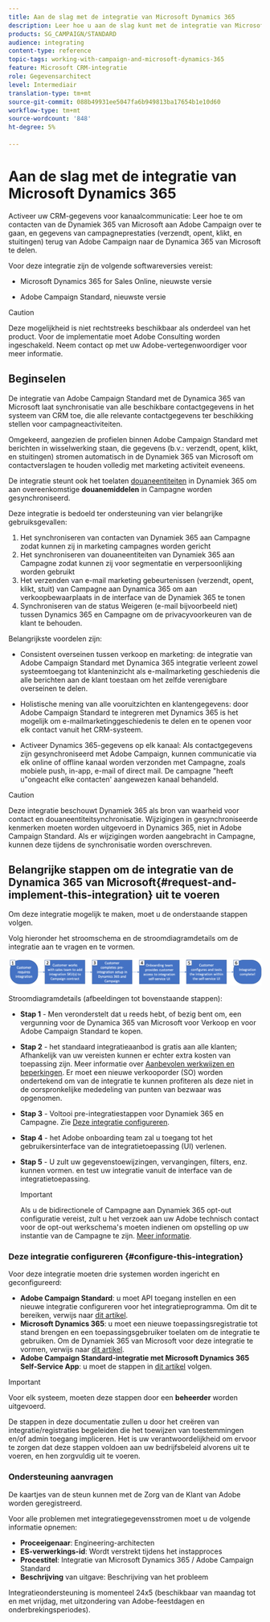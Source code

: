 ```yaml
---
title: Aan de slag met de integratie van Microsoft Dynamics 365
description: Leer hoe u aan de slag kunt met de integratie van Microsoft Dynamics 365
products: SG_CAMPAIGN/STANDARD
audience: integrating
content-type: reference
topic-tags: working-with-campaign-and-microsoft-dynamics-365
feature: Microsoft CRM-integratie
role: Gegevensarchitect
level: Intermediair
translation-type: tm+mt
source-git-commit: 088b49931ee5047fa6b949813ba17654b1e10d60
workflow-type: tm+mt
source-wordcount: '848'
ht-degree: 5%

---
```



# Aan de slag met de integratie van Microsoft Dynamics 365

Activeer uw CRM-gegevens voor kanaalcommunicatie: Leer hoe te om contacten van de Dynamiek 365 van Microsoft aan Adobe Campaign over te gaan, en gegevens van campagneprestaties (verzendt, opent, klikt, en stuitingen) terug van Adobe Campaign naar de Dynamica 365 van Microsoft te delen.

Voor deze integratie zijn de volgende softwareversies vereist:

* Microsoft Dynamics 365 for Sales Online, nieuwste versie

* Adobe Campaign Standard, nieuwste versie

>[!CAUTION]
>
>Deze mogelijkheid is niet rechtstreeks beschikbaar als onderdeel van het product. Voor de implementatie moet Adobe Consulting worden ingeschakeld. Neem contact op met uw Adobe-vertegenwoordiger voor meer informatie.


## Beginselen

De integratie van Adobe Campaign Standard met de Dynamica 365 van Microsoft laat synchronisatie van alle beschikbare contactgegevens in het systeem van CRM toe, die alle relevante contactgegevens ter beschikking stellen voor campagneactiviteiten.

Omgekeerd, aangezien de profielen binnen Adobe Campaign Standard met berichten in wisselwerking staan, die gegevens (b.v.: verzendt, opent, klikt, en stuitingen) stromen automatisch in de Dynamiek 365 van Microsoft om contactverslagen te houden volledig met marketing activiteit eveneens.

De integratie steunt ook het toelaten [douaneentiteiten](../../integrating/using/d365-acs-self-service-app-settings.md) in Dynamiek 365 om aan overeenkomstige **douanemiddelen** in Campagne worden gesynchroniseerd.

Deze integratie is bedoeld ter ondersteuning van vier belangrijke gebruiksgevallen:

1. Het synchroniseren van contacten van Dynamiek 365 aan Campagne zodat kunnen zij in marketing campagnes worden gericht
1. Het synchroniseren van douaneentiteiten van Dynamiek 365 aan Campagne zodat kunnen zij voor segmentatie en verpersoonlijking worden gebruikt
1. Het verzenden van e-mail marketing gebeurtenissen (verzendt, opent, klikt, stuit) van Campagne aan Dynamica 365 om aan verkoopbewaarplaats in de interface van de Dynamiek 365 te tonen
1. Synchroniseren van de status Weigeren (e-mail bijvoorbeeld niet) tussen Dynamics 365 en Campagne om de privacyvoorkeuren van de klant te behouden.

Belangrijkste voordelen zijn:

* Consistent overseinen tussen verkoop en marketing: de integratie van Adobe Campaign Standard met Dynamica 365 integratie verleent zowel systeemtoegang tot klanteninzicht als e-mailmarketing geschiedenis die alle berichten aan de klant toestaan om het zelfde verenigbare overseinen te delen.

* Holistische mening van alle vooruitzichten en klantengegevens: door Adobe Campaign Standard te integreren met Dynamics 365 is het mogelijk om e-mailmarketinggeschiedenis te delen en te openen voor elk contact vanuit het CRM-systeem.

* Activeer Dynamics 365-gegevens op elk kanaal: Als contactgegevens zijn gesynchroniseerd met Adobe Campaign, kunnen communicatie via elk online of offline kanaal worden verzonden met Campagne, zoals mobiele push, in-app, e-mail of direct mail. De campagne &quot;heeft u&quot;ongeacht elke contacten&#39; aangewezen kanaal behandeld.

>[!CAUTION]
>
>Deze integratie beschouwt Dynamiek 365 als bron van waarheid voor contact en douaneentiteitsynchronisatie.  Wijzigingen in gesynchroniseerde kenmerken moeten worden uitgevoerd in Dynamics 365, niet in Adobe Campaign Standard.  Als er wijzigingen worden aangebracht in Campagne, kunnen deze tijdens de synchronisatie worden overschreven.


## Belangrijke stappen om de integratie van de Dynamica 365 van Microsoft{#request-and-implement-this-integration} uit te voeren

Om deze integratie mogelijk te maken, moet u de onderstaande stappen volgen.

Volg hieronder het stroomschema en de stroomdiagramdetails om de integratie aan te vragen en te vormen.

![](assets/provisioning-wf.png)

Stroomdiagramdetails (afbeeldingen tot bovenstaande stappen):

* **Stap 1**  - Men veronderstelt dat u reeds hebt, of bezig bent om, een vergunning voor de Dynamica 365 van Microsoft voor Verkoop en voor Adobe Campaign Standard te kopen.
* **Stap 2**  - het standaard integratieaanbod is gratis aan alle klanten; Afhankelijk van uw vereisten kunnen er echter extra kosten van toepassing zijn. Meer informatie over [Aanbevolen werkwijzen en beperkingen](../../integrating/using/d365-acs-notices-and-recommendations.md). Er moet een nieuwe verkooporder (SO) worden ondertekend om van de integratie te kunnen profiteren als deze niet in de oorspronkelijke mededeling van punten van bezwaar was opgenomen.
* **Stap 3**  - Voltooi pre-integratiestappen voor Dynamiek 365 en Campagne. Zie [Deze integratie configureren](#configure-this-integration).
* **Stap 4**  - het Adobe onboarding team zal u toegang tot het gebruikersinterface van de integratietoepassing (UI) verlenen.
* **Stap 5**  - U zult uw gegevenstoewijzingen, vervangingen, filters, enz. kunnen vormen. en test uw integratie vanuit de interface van de integratietoepassing.

   >[!IMPORTANT]
   >
   > Als u de bidirectionele of Campagne aan Dynamiek 365 opt-out configuratie vereist, zult u het verzoek aan uw Adobe technisch contact voor de opt-out werkschema&#39;s moeten indienen om opstelling op uw instantie van de Campagne te zijn. [Meer informatie](../../integrating/using/d365-acs-notices-and-recommendations.md#opt-out).

### Deze integratie configureren {#configure-this-integration}

Voor deze integratie moeten drie systemen worden ingericht en geconfigureerd:

* **Adobe Campaign Standard**: u moet API toegang instellen en een nieuwe integratie configureren voor het integratieprogramma. Om dit te bereiken, verwijs naar [dit artikel](../../integrating/using/d365-acs-configure-adobe-io.md).
* **Microsoft Dynamics 365**: u moet een nieuwe toepassingsregistratie tot stand brengen en een toepassingsgebruiker toelaten om de integratie te gebruiken.  Om de Dynamiek 365 van Microsoft voor deze integratie te vormen, verwijs naar [dit artikel](../../integrating/using/d365-acs-configure-d365.md).
* **Adobe Campaign Standard-integratie met Microsoft Dynamics 365 Self-Service App**: u moet de stappen in  [dit artikel](../../integrating/using/d365-acs-self-service-app-control-access.md) volgen.

>[!IMPORTANT]
>
>Voor elk systeem, moeten deze stappen door een **beheerder** worden uitgevoerd.
>
>De stappen in deze documentatie zullen u door het creëren van integratie/registraties begeleiden die het toewijzen van toestemmingen en/of admin toegang impliceren.  Het is uw verantwoordelijkheid om ervoor te zorgen dat deze stappen voldoen aan uw bedrijfsbeleid alvorens uit te voeren, en hen zorgvuldig uit te voeren.


### Ondersteuning aanvragen

De kaartjes van de steun kunnen met de Zorg van de Klant van Adobe worden geregistreerd.

Voor alle problemen met integratiegegevensstromen moet u de volgende informatie opnemen:

* **Proceeigenaar**: Engineering-architecten
* **ES-verwerkings-id**: Wordt verstrekt tijdens het instapproces
* **Procestitel**: Integratie van Microsoft Dynamics 365 / Adobe Campaign Standard
* **Beschrijving** van uitgave: Beschrijving van het probleem

Integratieondersteuning is momenteel 24x5 (beschikbaar van maandag tot en met vrijdag, met uitzondering van Adobe-feestdagen en onderbrekingsperiodes).

